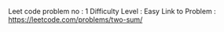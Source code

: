 Leet code problem no : 1
Difficulty Level : Easy
Link to Problem : https://leetcode.com/problems/two-sum/
